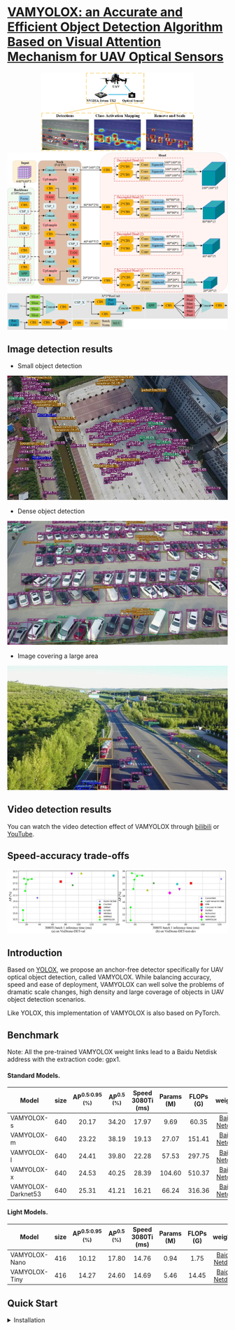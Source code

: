 # [VAMYOLOX: an Accurate and Efficient Object Detection Algorithm Based on Visual Attention Mechanism for UAV Optical Sensors](https://ieeexplore.ieee.org/document/9942946)

<div align="center"><img src="assets/logo.jpg" width="350"></div>
<img src="assets/vamyolox.jpg" >

## Image detection results
- Small object detection
<img src="assets/img_1.jpg" >

- Dense object detection
<img src="assets/img_2.jpg" >

- Image covering a large area
<img src="assets/img_4.jpg" >

## Video detection results
You can watch the video detection effect of VAMYOLOX through [bilibili](https://www.bilibili.com/video/bv1d14y157gk) or [YouTube](https://youtu.be/uOuAD4hC1ig).

## Speed-accuracy trade-offs
<img src="assets/speed-accuracy_trade-offs.jpg" >

## Introduction
Based on [YOLOX](https://arxiv.org/abs/2107.08430), we propose an anchor-free detector specifically for UAV optical object detection, called VAMYOLOX. While balancing accuracy, speed and ease of deployment, VAMYOLOX can well solve the problems of dramatic scale changes, high density and large coverage of objects in UAV object detection scenarios.

Like YOLOX, this implementation of VAMYOLOX is also based on PyTorch.


## Benchmark
Note: All the pre-trained VAMYOLOX weight links lead to a Baidu Netdisk address with the extraction code: gpx1.
#### Standard Models.

|Model |size |AP<sup>0.5:0.95 <br/>(%)   |AP<sup>0.5 <br/>(%)| Speed 3080Ti<br>(ms) | Params<br>(M) |FLOPs<br>(G)| weights |
| ------        |:---: | :---:    | :---:       |:---:     |:---:  | :---: | :----: |
|VAMYOLOX-s|640|20.17 |34.20 |17.97      |9.69 | 60.35 | [Baidu Netdisk](https://pan.baidu.com/s/1xx120ONOk4TgW7k2hZJqUg) |
|VAMYOLOX-m|640|23.22 |38.19|19.13|27.07 |151.41| [Baidu Netdisk](https://pan.baidu.com/s/1xx120ONOk4TgW7k2hZJqUg) |
|VAMYOLOX-l|640|24.41|39.80|22.28|57.53|297.75| [Baidu Netdisk](https://pan.baidu.com/s/1xx120ONOk4TgW7k2hZJqUg) |
|VAMYOLOX-x|640|24.53|40.25|28.39|104.60|510.37| [Baidu Netdisk](https://pan.baidu.com/s/1xx120ONOk4TgW7k2hZJqUg) |
|VAMYOLOX-Darknet53|640|25.31|41.21|16.21|66.24|316.36| [Baidu Netdisk](https://pan.baidu.com/s/1xx120ONOk4TgW7k2hZJqUg) |


#### Light Models.

|Model |size |AP<sup>0.5:0.95 <br/>(%)|AP<sup>0.5 <br/>(%)|Speed 3080Ti<br>(ms)| Params<br>(M) |FLOPs<br>(G)| weights |
| ------        |:---:  |  :---:       |:---: |:---: |:---:   |:---:  | :---: |
|VAMYOLOX-Nano|416|10.12|17.80|14.76| 0.94|1.75 | [Baidu Netdisk](https://pan.baidu.com/s/1xx120ONOk4TgW7k2hZJqUg) |
|VAMYOLOX-Tiny|416|14.27|24.60|14.69|5.46|14.45| [Baidu Netdisk](https://pan.baidu.com/s/1xx120ONOk4TgW7k2hZJqUg) |



## Quick Start

<details>
<summary>Installation</summary>

Step1. Install VAMYOLOX from source.
```shell
git clone https://github.com/yangyahu-1994/VAMYOLOX.git
cd VAMYOLOX
pip3 install -U pip && pip3 install -r requirements.txt
pip3 install -v -e .  # or  python3 setup.py develop
```


<details>
<summary>Demo</summary>

Step1. Download a pretrained model from the benchmark table.

Step2. Use either -n or -f to specify your detector's config. For example:

```shell
python tools/demo.py image -n yolox-s -c /path/to/your/vamyolox_s.pth --path assets/dog.jpg --conf 0.25 --nms 0.45 --tsize 640 --save_result --device [cpu/gpu]
```
or
```shell
python tools/demo.py image -f exps/default/yolox_s.py -c /path/to/your/vamyolox_s.pth --path assets/dog.jpg --conf 0.25 --nms 0.45 --tsize 640 --save_result --device [cpu/gpu]
```
Demo for video:
```shell
python tools/demo.py video -n yolox-s -c /path/to/your/vamyolox_s.pth --path /path/to/your/video --conf 0.25 --nms 0.45 --tsize 640 --save_result --device [cpu/gpu]
```


</details>

<details>
<summary>Reproduce our results on VisDrone2019</summary>

Step1. Prepare VisDrone2019 dataset
```shell
cd <YOLOX_HOME>
ln -s /path/to/your/VisDrone2019 ./datasets/VisDrone2019
```

Step2. Reproduce our results on VisDrone2019 by specifying -n:

```shell
python -m yolox.tools.train -n yolox-s -d 8 -b 64 --fp16 -o [--cache]
                               yolox-m
                               yolox-l
                               yolox-x
```
* -d: number of gpu devices
* -b: total batch size, the recommended number for -b is num-gpu * 8
* --fp16: mixed precision training
* --cache: caching imgs into RAM to accelarate training, which need large system RAM. 

  

When using -f, the above commands are equivalent to:
```shell
python -m yolox.tools.train -f exps/default/yolox_s.py -d 8 -b 64 --fp16 -o [--cache]
                               exps/default/yolox_m.py
                               exps/default/yolox_l.py
                               exps/default/yolox_x.py
```




</details>


<details>
<summary>Evaluation</summary>

We support batch testing for fast evaluation:

```shell
python -m yolox.tools.eval -n  yolox-s -c vamyolox_s.pth -b 64 -d 8 --conf 0.001 [--fp16] [--fuse]
                               yolox-m
                               yolox-l
                               yolox-x
```
* --fuse: fuse conv and bn
* -d: number of GPUs used for evaluation. DEFAULT: All GPUs available will be used.
* -b: total batch size across on all GPUs

To reproduce speed test, we use the following command:
```shell
python -m yolox.tools.eval -n  yolox-s -c vamyolox_s.pth -b 1 -d 1 --conf 0.001 --fp16 --fuse
                               yolox-m
                               yolox-l
                               yolox-x
```

</details>


<details>
<summary>Tutorials</summary>

*  [Training on custom data](docs/train_custom_data.md)

</details>



## References
Thanks to their great works:

- [Megvii-BaseDetection/YOLOX](https://github.com/Megvii-BaseDetection/YOLOX)
